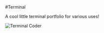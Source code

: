 
#Terminal 

A cool little terminal portfolio for various uses!

![Terminal Coder](https://github.com/orkCoder/Terminal/assets/144586372/112c21eb-f0dd-4f41-9cfd-28a5c14e7bc8)
